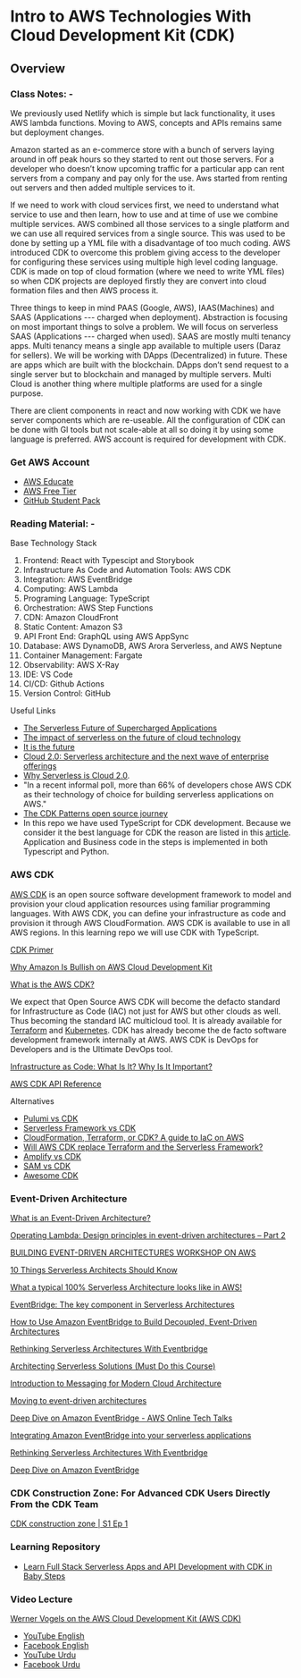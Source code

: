 # Intro to AWS Technologies With Cloud Development Kit (CDK)

## Overview

### Class Notes: -

We previously used Netlify which is simple but lack functionality, it uses AWS lambda functions. Moving to AWS, concepts and APIs remains same but deployment changes.

Amazon started as an e-commerce store with a bunch of servers laying around in off peak hours so they started to rent out those servers. For a developer who doesn’t know upcoming traffic for a particular app can rent servers from a company and pay only for the use. Aws started from renting out servers and then added multiple services to it.

If we need to work with cloud services first, we need to understand what service to use and then learn, how to use and at time of use we combine multiple services. AWS combined all those services to a single platform and we can use all required services from a single source. This was used to be done by setting up a YML file with a disadvantage of too much coding. AWS introduced CDK to overcome this problem giving access to the developer for configuring these services using multiple high level coding language. CDK is made on top of cloud formation (where we need to write YML files) so when CDK projects are deployed firstly they are convert into cloud formation files and then AWS process it.

Three things to keep in mind PAAS (Google, AWS), IAAS(Machines) and SAAS (Applications --- charged when deployment). Abstraction is focusing on most important things to solve a problem. We will focus on serverless SAAS (Applications --- charged when used). SAAS are mostly multi tenancy apps. Multi tenancy means a single app available to multiple users (Daraz for sellers). We will be working with DApps (Decentralized) in future. These are apps which are built with the blockchain. DApps don’t send request to a single server but to blockchain and managed by multiple servers. Multi Cloud is another thing where multiple platforms are used for a single purpose.

There are client components in react and now working with CDK we have server components which are re-useable. All the configuration of CDK can be done with GI tools but not scale-able at all so doing it by using some language is preferred.
AWS account is required for development with CDK.

### Get AWS Account

- [AWS Educate](https://aws.amazon.com/education/awseducate/)
- [AWS Free Tier](https://aws.amazon.com/free/)
- [GitHub Student Pack](https://education.github.com/pack)

### Reading Material: -

Base Technology Stack

1. Frontend: React with Typescipt and Storybook
2. Infrastructure As Code and Automation Tools: AWS CDK
3. Integration: AWS EventBridge
4. Computing: AWS Lambda
5. Programing Language: TypeScript
6. Orchestration: AWS Step Functions
7. CDN: Amazon CloudFront
8. Static Content: Amazon S3
9. API Front End: GraphQL using AWS AppSync
10. Database: AWS DynamoDB, AWS Arora Serverless, and AWS Neptune
11. Container Management: Fargate
12. Observability: AWS X-Ray
13. IDE: VS Code
14. CI/CD: Github Actions
15. Version Control: GitHub

Useful Links

- [The Serverless Future of Supercharged Applications](https://containerjournal.com/topics/container-ecosystems/the-serverless-future-of-supercharged-applications/)
- [The impact of serverless on the future of cloud technology](https://cio.economictimes.indiatimes.com/news/cloud-computing/the-impact-of-serverless-on-the-future-of-cloud-technology/77275273)
- [It is the future](https://www.devopsonline.co.uk/is-serverless-the-future/)
- [Cloud 2.0: Serverless architecture and the next wave of enterprise offerings](https://www.mckinsey.com/business-functions/mckinsey-digital/our-insights/tech-forward/cloud-20-serverless-architecture-and-the-next-wave-of-enterprise-offerings)
- [Why Serverless is Cloud 2.0](http://serverlesscomputing.london/wp-content/uploads/2019/06/Paul-Johnston-Why-Serverless-is-Cloud-2.0.pdf).
- "In a recent informal poll, more than 66% of developers chose AWS CDK as their technology of choice for building serverless applications on AWS."
- [The CDK Patterns open source journey](https://aws.amazon.com/blogs/opensource/the-cdk-patterns-open-source-journey/)
- In this repo we have used TypeScript for CDK development. Because we consider it the best language for CDK the reason are listed in this [article](https://awsmaniac.com/which-programming-language-is-the-best-for-aws-cdk/). Application and Business code in the steps is implemented in both Typescript and Python.

### AWS CDK

[AWS CDK](https://github.com/aws/aws-cdk) is an open source software development framework to model and provision your cloud application resources using familiar programming languages. With AWS CDK, you can define your infrastructure as code and provision it through AWS CloudFormation. AWS CDK is available to use in all AWS regions. In this learning repo we will use CDK with TypeScript.

[CDK Primer](https://www.aws.training/Details/Curriculum?id=64511)

[Why Amazon Is Bullish on AWS Cloud Development Kit](https://www.datacenterknowledge.com/amazon/why-amazon-bullish-aws-cloud-development-kit)

[What is the AWS CDK?](https://docs.aws.amazon.com/cdk/latest/guide/home.html)

We expect that Open Source AWS CDK will become the defacto standard for Infrastructure as Code (IAC) not just for AWS but other clouds as well. Thus becoming the standard IAC multicloud tool. It is already available for [Terraform](https://github.com/hashicorp/terraform-cdk) and [Kubernetes](https://cdk8s.io/). CDK has already become the de facto software development framework internally at AWS. AWS CDK is DevOps for Developers and is the Ultimate DevOps tool.

[Infrastructure as Code: What Is It? Why Is It Important?](https://www.hashicorp.com/resources/what-is-infrastructure-as-code)

[AWS CDK API Reference](https://docs.aws.amazon.com/cdk/api/latest/docs/aws-construct-library.html)

Alternatives

- [Pulumi vs CDK](https://www.pulumi.com/docs/intro/vs/cloud_template_transpilers/)
- [Serverless Framework vs CDK](https://www.secjuice.com/aws-cdk-vs-serverless-framework/)
- [CloudFormation, Terraform, or CDK? A guide to IaC on AWS](https://acloudguru.com/blog/engineering/cloudformation-terraform-or-cdk-guide-to-iac-on-aws)
- [Will AWS CDK replace Terraform and the Serverless Framework?](https://blog.codecentric.de/en/2019/09/aws-cdk-versus-terraform-and-serverless-framework/)
- [Amplify vs CDK](https://stackoverflow.com/questions/60087064/aws-cdk-vs-aws-amplify#:~:text=Amplify%20is%20ok%20for%20deploying,deploy%20static%20sites%20with%20CDK.)
- [SAM vs CDK](https://aws.amazon.com/cdk/faqs/#:~:text=AWS%20CDK%20offers%20broad%20coverage,Python%2C%20C%23%2C%20and%20Java.&text=If%20you%20prefer%20defining%20your,SAM%20is%20the%20better%20fit.)
- [Awesome CDK](https://github.com/kolomied/awesome-cdk)

### Event-Driven Architecture

[What is an Event-Driven Architecture?](https://aws.amazon.com/event-driven-architecture/)

[Operating Lambda: Design principles in event-driven architectures – Part 2](https://aws.amazon.com/blogs/compute/operating-lambda-design-principles-in-event-driven-architectures-part-2/)

[BUILDING EVENT-DRIVEN ARCHITECTURES WORKSHOP ON AWS](https://event-driven-architecture.workshop.aws/)

[10 Things Serverless Architects Should Know](https://aws.amazon.com/blogs/architecture/ten-things-serverless-architects-should-know/)

[What a typical 100% Serverless Architecture looks like in AWS!](https://medium.com/serverless-transformation/what-a-typical-100-serverless-architecture-looks-like-in-aws-40f252cd0ecb)

[EventBridge: The key component in Serverless Architectures](https://medium.com/serverless-transformation/eventbridge-the-key-component-in-serverless-architectures-e7d4e60fca2d)

[How to Use Amazon EventBridge to Build Decoupled, Event-Driven Architectures](https://pages.awscloud.com/AWS-Learning-Path-How-to-Use-Amazon-EventBridge-to-Build-Decoupled-Event-Driven-Architectures_2020_LP_0001-SRV.html)

[Rethinking Serverless Architectures With Eventbridge](https://blog.thundra.io/rethinking-serverless-architectures-with-eventbridge)

[Architecting Serverless Solutions (Must Do this Course)](https://www.aws.training/Details/eLearning?id=42594)

[Introduction to Messaging for Modern Cloud Architecture](https://aws.amazon.com/blogs/architecture/introduction-to-messaging-for-modern-cloud-architecture/)

[Moving to event-driven architectures](https://www.youtube.com/watch?v=h46IquqjF3E)

[Deep Dive on Amazon EventBridge - AWS Online Tech Talks](https://www.youtube.com/watch?v=28B4L1fnnGM)

[Integrating Amazon EventBridge into your serverless applications](https://aws.amazon.com/blogs/compute/integrating-amazon-eventbridge-into-your-serverless-applications/)

[Rethinking Serverless Architectures With Eventbridge](https://blog.thundra.io/rethinking-serverless-architectures-with-eventbridge)

[Deep Dive on Amazon EventBridge](https://pages.awscloud.com/Deep-Dive-on-Amazon-EventBridge_2019_0919-SRV_OD.html)

### CDK Construction Zone: For Advanced CDK Users Directly From the CDK Team

[CDK construction zone | S1 Ep 1](https://m.twitch.tv/videos/916591005)

### Learning Repository

- [Learn Full Stack Serverless Apps and API Development with CDK in Baby Steps](https://github.com/panacloud-modern-global-apps/full-stack-serverless-cdk)

### Video Lecture

[Werner Vogels on the AWS Cloud Development Kit (AWS CDK)](https://www.youtube.com/watch?v=AYYTrDaEwLs)

- [YouTube English](https://www.youtube.com/watch?v=bnTCwunqhMc)
- [Facebook English](https://www.facebook.com/zeeshanhanif/videos/10225155745305611)
- [YouTube Urdu](https://www.youtube.com/watch?v=JhFiu-krGZI)
- [Facebook Urdu](https://www.facebook.com/zeeshanhanif/videos/10225164884934096)
